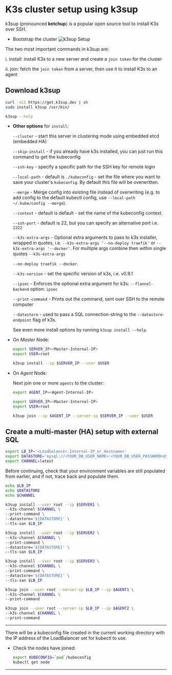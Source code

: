 # K3s cluster setup using k3sup

k3sup (pronounced **ketchup**) is a popular open source tool to install K3s over
SSH.

-   Bootstrap the cluster
    ![k3sup Setup](../images/k3sup.jpg)

The two most important commands in k3sup are:

i. install: install K3s to a new server and create a `join token` for the cluster

ii. join: fetch the `join token` from a server, then use it to install K3s to an
agent

## Download k3sup

```sh
curl -sLS https://get.k3sup.dev | sh
sudo install k3sup /usr/bin/

k3sup --help
```

-   **Other options** for `install`:

    `--cluster` - start this server in clustering mode using embedded etcd (embedded
    HA)

    `--skip-install` - if you already have k3s installed, you can just run this command
    to get the kubeconfig

    `--ssh-key` - specify a specific path for the SSH key for remote login

    `--local-path` - default is `./kubeconfig` - set the file where you want to save
    your cluster's `kubeconfig`. By default this file will be overwritten.

    `--merge` - Merge config into existing file instead of overwriting (e.g. to add
    config to the default kubectl config, use `--local-path ~/.kube/config --merge`).

    `--context` - default is default - set the name of the kubeconfig context.

    `--ssh-port` - default is 22, but you can specify an alternative port i.e. `2222`

    `--k3s-extra-args` - Optional extra arguments to pass to k3s installer, wrapped
    in quotes, i.e. `--k3s-extra-args '--no-deploy traefik'` or
    `--k3s-extra-args '--docker'`. For multiple args combine then within single
    quotes `--k3s-extra-args`

    `--no-deploy traefik --docker`.

    `--k3s-version` - set the specific version of k3s, i.e. v0.9.1

    `--ipsec` - Enforces the optional extra argument for k3s: `--flannel-backend`
    option: `ipsec`

    `--print-command` - Prints out the command, sent over SSH to the remote computer

    `--datastore` - used to pass a SQL connection-string to the `--datastore-endpoint`
    flag of k3s.

    See even more install options by running `k3sup install --help`.

-   On _Master_ Node:

    ```sh
    export SERVER_IP=<Master-Internal-IP>
    export USER=root

    k3sup install --ip $SERVER_IP --user $USER
    ```

-   On _Agent_ Node:

    Next join one or more `agents` to the cluster:

    ```sh
    export AGENT_IP=<Agent-Internal-IP>

    export SERVER_IP=<Master-Internal-IP>
    export USER=root

    k3sup join --ip $AGENT_IP --server-ip $SERVER_IP --user $USER
    ```

## Create a multi-master (HA) setup with external SQL

```sh
export LB_IP='<Loadbalancer-Internal-IP_or_Hostname>'
export DATASTORE='mysql://<YOUR_DB_USER_NAME>:<YOUR_DB_USER_PASSWORD>@tcp(<MySQL-Server-Internal-IP>:3306)/<YOUR_DB_NAME>'
export CHANNEL=latest
```

Before continuing, check that your environment variables are still populated from
earlier, and if not, trace back and populate them.

```sh
echo $LB_IP
echo $DATASTORE
echo $CHANNEL
```

```sh
k3sup install --user root --ip $SERVER1 \
--k3s-channel $CHANNEL \
--print-command \
--datastore='${DATASTORE}' \
--tls-san $LB_IP

k3sup install --user root --ip $SERVER2 \
--k3s-channel $CHANNEL \
--print-command \
--datastore='${DATASTORE}' \
--tls-san $LB_IP

k3sup install --user root --ip $SERVER3 \
--k3s-channel $CHANNEL \
--print-command \
--datastore='${DATASTORE}' \
--tls-san $LB_IP

k3sup join --user root --server-ip $LB_IP --ip $AGENT1 \
--k3s-channel $CHANNEL \
--print-command

k3sup join --user root --server-ip $LB_IP --ip $AGENT2 \
--k3s-channel $CHANNEL \
--print-command
```

---

There will be a kubeconfig file created in the current working directory with the
IP address of the LoadBalancer set for kubectl to use.

-   Check the nodes have joined:

    ```sh
    export KUBECONFIG=`pwd`/kubeconfig
    kubectl get node
    ```

---
